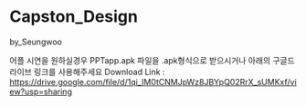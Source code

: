# Capston_Design
by_Seungwoo

어플 시연을 원하실경우 PPTapp.apk 파일을 .apk형식으로 받으시거나 아래의 구글드라이브 링크를 사용해주세요
Download Link : https://drive.google.com/file/d/1qi_IM0tCNMJpWz8JBYpQ02RrX_sUMKxf/view?usp=sharing
